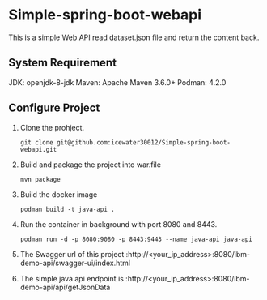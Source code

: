 # Simple-spring-boot-webapi
This is a simple Web API read dataset.json file and return the content back.

## System Requirement
JDK: openjdk-8-jdk
Maven: Apache Maven 3.6.0+
Podman: 4.2.0


## Configure Project
1. Clone the prohject.

       git clone git@github.com:icewater30012/Simple-spring-boot-webapi.git

2. Build and package the project into war.file

       mvn package

3. Build the docker image

       podman build -t java-api .

4. Run the container in background with port 8080 and 8443.

       podman run -d -p 8080:9080 -p 8443:9443 --name java-api java-api

5. The Swagger url of this project :http://<your_ip_address>:8080/ibm-demo-api/swagger-ui/index.html

6. The simple java api endpoint is :http://<your_ip_address>:8080/ibm-demo-api/api/getJsonData
